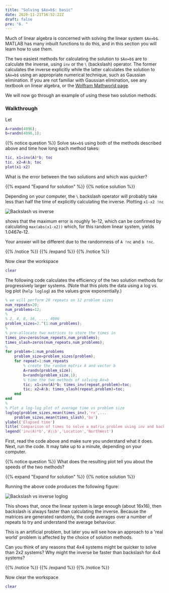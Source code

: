 ```yaml
---
title: "Solving $Ax=b$: basic"
date: 2020-11-21T16:52:22Z
draft: false
pre: "6. "
---
```



Much of linear algebra is concerned with solving the linear system `$Ax=b$`.
MATLAB has many inbuilt functions to do this, and in this section you will learn how to use them.

The two easiest methods for calculating the solution to `$Ax=b$` are to calculate the inverse, using `inv` or the `\` (backslash) operator.
The former calculates the inverse explicitly while the latter calculates the solution to `$Ax=b$` using an appropriate numerical technique, such as Gaussian elimination.
If you are not familiar with Gaussian elimination, see any textbook on linear algebra, or the [Wolfram Mathworld page](https://mathworld.wolfram.com/GaussianElimination.html).

We will now go through an example of using these two solution methods.

### Walkthrough

Let

```matlab
A=randn(4096);
b=randn(4096,1);
```

{{% notice question %}}
Solve `$Ax=b$` using both of the methods described above and time how long each method takes:

```matlab
tic, x1=inv(A)*b; toc
tic, x2=A\b; toc
plot(x1-x2)
```

What is the error between the two solutions and which was quicker?

{{% expand "Expand for solution" %}}
{{% notice solution %}}

Depending on your computer, the `\` backslash operator will probably take less than half the time of explicitly calculating the inverse.
Plotting `x1-x2 !nc`

![Backslash vs inverse](/ScientificComputingInMatlab/images/unit_04/4_06_1.svg?classes=matlab-screenshot-40)

shows that the maximum error is roughly 1e-12, which can be confirmed by calculating `max(abs(x1-x2))` which, for this random linear system, yields 1.0467e-12.

Your answer will be different due to the randomness of `A !nc` and `b !nc`.

{{% /notice %}}
{{% /expand %}}
{{% /notice %}}


Now clear the workspace

```matlab
clear
```

The following code calculates the efficiency of the two solution methods for progressively larger systems.
(Note that this plots the data using a log vs. log plot (`help loglog`) as the values grow exponentially.)

```matlab
% we will perform 20 repeats on 12 problem sizes
num_repeats=20;
num_problems=12;
%
% 2, 4, 8, 16, ..., 4096
problem_sizes=2.^(1:num_problems);
%
% pre-allocate two matrices to store the times in
times_inv=zeros(num_repeats,num_problems);
times_slash=zeros(num_repeats,num_problems);
%
for problem=1:num_problems
    problem_size=problem_sizes(problem);
    for repeat=1:num_repeats
        % create the random matrix A and vector b
        A=randn(problem_size);
        b=randn(problem_size,1);
        % time the two methods of solving Ax=b
        tic; x1=inv(A)*b; times_inv(repeat,problem)=toc;
        tic; x2=A\b; times_slash(repeat,problem)=toc;
    end
end
%
% Plot a log-log plot of average time vs problem size
loglog(problem_sizes,mean(times_inv),'rx',...
    problem_sizes,mean(times_slash),'bo')
ylabel('Elapsed time')
title('Comparison of times to solve a matrix problem using inv and backslash')
legend('inv(A)*b','A\\b','Location','NorthWest')
```

First, read the code above and make sure you understand what it does.
Next, run the code.
It may take up to a minute, depending on your computer.

{{% notice question %}}
What does the resulting plot tell you about the speeds of the two methods?

{{% expand "Expand for solution" %}}
{{% notice solution %}}

Running the above code produces the following figure:

![Backslash vs inverse loglog](/ScientificComputingInMatlab/images/unit_04/4_06_2.svg?classes=matlab-screenshot-40)

This shows that, once the linear system is large enough (about 16x16), then backslash is always faster than calculating the inverse.
Because the matrices are generated randomly, the code averages over a number of repeats to try and understand the average behaviour.

This is an artificial problem, but later you will see how an approach to a 'real world' problem is affected by the choice of solution methods.

Can you think of any reasons that 4x4 systems might be quicker to solve than 2x2 systems?
Why might the inverse be faster than backslash for 4x4 systems?

{{% /notice %}}
{{% /expand %}}
{{% /notice %}}

Now clear the workspace

```matlab
clear
```
